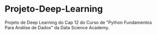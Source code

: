 # Projeto-Deep-Learning
 Projeto de Deep Learning do Cap 12 do Curso de "Python Fundamentos Para Análise de Dados" da Data Science Academy.
